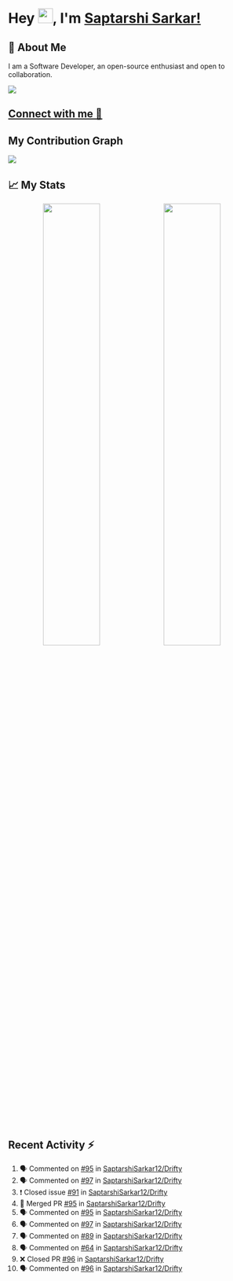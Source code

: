 # Hey <img src="https://github.com/TheDudeThatCode/TheDudeThatCode/blob/master/Assets/Hi.gif" width="30">, I'm [Saptarshi Sarkar!](https://bio.link/saptarshi) 

## 🚀 About Me
I am a Software Developer, an open-source enthusiast and open to collaboration.

![](https://visitor-badge.laobi.icu/badge?page_id=saptarshisarkar12.saptarshisarkar12)

## [Connect with me 💬](https://bio.link/saptarshi) 

## My Contribution Graph 
<img src="https://activity-graph.herokuapp.com/graph?username=SaptarshiSarkar12&bg_color=0f2d3d&color=1cadfb&line=1cadfb&point=1cadfb&area=true&hide_border=true">

## 📈 My Stats
<p align="center">	
  <img width="48%" src="https://github-readme-stats.vercel.app/api?username=saptarshisarkar12&show_icons=true&theme=tokyonight" />
  <img width="48%" src="https://github-readme-streak-stats.herokuapp.com/?user=saptarshisarkar12&theme=tokyonight" />
</p>

## Recent Activity :zap:
<!--START_SECTION:activity-->
1. 🗣 Commented on [#95](https://github.com/SaptarshiSarkar12/Drifty/issues/95) in [SaptarshiSarkar12/Drifty](https://github.com/SaptarshiSarkar12/Drifty)
2. 🗣 Commented on [#97](https://github.com/SaptarshiSarkar12/Drifty/issues/97) in [SaptarshiSarkar12/Drifty](https://github.com/SaptarshiSarkar12/Drifty)
3. ❗️ Closed issue [#91](https://github.com/SaptarshiSarkar12/Drifty/issues/91) in [SaptarshiSarkar12/Drifty](https://github.com/SaptarshiSarkar12/Drifty)
4. 🎉 Merged PR [#95](https://github.com/SaptarshiSarkar12/Drifty/pull/95) in [SaptarshiSarkar12/Drifty](https://github.com/SaptarshiSarkar12/Drifty)
5. 🗣 Commented on [#95](https://github.com/SaptarshiSarkar12/Drifty/issues/95) in [SaptarshiSarkar12/Drifty](https://github.com/SaptarshiSarkar12/Drifty)
6. 🗣 Commented on [#97](https://github.com/SaptarshiSarkar12/Drifty/issues/97) in [SaptarshiSarkar12/Drifty](https://github.com/SaptarshiSarkar12/Drifty)
7. 🗣 Commented on [#89](https://github.com/SaptarshiSarkar12/Drifty/issues/89) in [SaptarshiSarkar12/Drifty](https://github.com/SaptarshiSarkar12/Drifty)
8. 🗣 Commented on [#64](https://github.com/SaptarshiSarkar12/Drifty/issues/64) in [SaptarshiSarkar12/Drifty](https://github.com/SaptarshiSarkar12/Drifty)
9. ❌ Closed PR [#96](https://github.com/SaptarshiSarkar12/Drifty/pull/96) in [SaptarshiSarkar12/Drifty](https://github.com/SaptarshiSarkar12/Drifty)
10. 🗣 Commented on [#96](https://github.com/SaptarshiSarkar12/Drifty/issues/96) in [SaptarshiSarkar12/Drifty](https://github.com/SaptarshiSarkar12/Drifty)
<!--END_SECTION:activity-->
